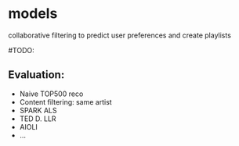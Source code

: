 # models
collaborative filtering to predict user preferences and create playlists

#TODO:

Evaluation:
-------------
- Naive TOP500 reco
- Content filtering: same artist
- SPARK ALS
- TED D. LLR
- AIOLI
- ...
